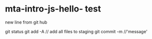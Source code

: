 # mta-intro-js-hello- test
new line from git hub

git status 
git add -A  // add all files to staging 
git commit -m  //'message'
